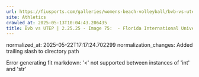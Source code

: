 ```yaml
---
url: https://fiusports.com/galleries/womens-beach-volleyball/bvb-vs-utep-2-25-25/image-75/356/62755/
site: Athletics
crawled_at: 2025-05-13T10:04:43.206435
title: Bvb vs UTEP | 2.25.25 - Image 75:  - Florida International University
---
```

normalized_at: 2025-05-22T17:17:24.702299
normalization_changes: Added trailing slash to directory path

Error generating fit markdown: '<' not supported between instances of 'int' and 'str'